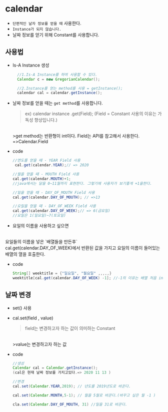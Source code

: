 
calendar
===
- `단편적인 날자 정보를 얻을 때` 사용한다.
- `Instance가 되지 않습니다.`
- 날짜 정보를 얻기 위해 Constant를 사용합니다.


## 사용법
* Is-A Instance 생성
    ```java
      //1.Is-A Instance를 하여 사용할 수 있다.
      Calendar c = new GregorianCalendar();

      //2.Instance를 얻는 method를 사용 = getInstance();
      calendar cal = calendar.getInstance();
    ```


* 날짜 정보를 얻을 때는 `get method`를 사용합니다. 
    >ex) calendar instance .get(Field); (Field = Constant 사용의 이유는 가독성 향상입니다.)
    <br>
    >get method는 반환형이 int이다. Field는 API를 참고해서 사용한다. =>Calendar.Field
* code
  ```java
  //연도를 얻을 때 - YEAR Field 사용
   cal.get(calendar.YEAR);// => 2020

  //월을 얻을 때 - MOUTH Field 사용
  cal.get(calendar.MOUTH)+1;
  //java에서는 달을 0~11월까지 표현한다. 그렇기에 사용자가 보기좋게 +1을한다.

  //일을 얻을 때 - DAY_OF_MOUTH Field 사용
  cal.get(calendar.DAY_OF_MOUTH); // =>13

  //요일을 얻을 때 - DAY_OF_WEEK Field 사용
  cal.get(calendar.DAY_OF_WEEK);// => 6(금요일)
  //요일은 1(일요일)~7(토요일)
  ```

* 요일의 이름을 사용하고 싶으면
<br>
요일들의 이름을 넣은 `배열들을 만든후`
  <br>
cal.get(calendar.DAY_OF_WEEK)에서 반환된 값을 가지고 요일의 이름이 들어있는 배열의 열을 호출한다.

* code
  ```java
  String[] weektitle = {"일요일", "월요일" ,,,,,}
  weektitle[cal.get(calendar.DAY_OF_WEEK) -1]; //-1의 이유는 배열 처음 index가 0이기 때문
  ```

## 날짜 변경

* set() 사용
* cal.set(field , value)
    >field는 변경하고자 하는 값이 의미하는 Constant
    <br>
    >value는 변경하고자 하는 값

* code
  ```java
  //생성
  Calendar cal = Calendar.getInstance();
  (cal은 현재 날짜 정보를 가지고있다.=> 2020 11 13 )

  //변경
  cal.set(Calendar.YEAR,2019); // 년도를 2019년도로 바꾼다.

  cal.set(Calendar.MONTH,5-1); // 월을 5월로 바꾼다.(바꾸고 싶은 월 -1 )

  cla.set(Calendar.DAY_OF_MOUTH, 31) //일을 31로 바꾼다.
    ```